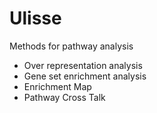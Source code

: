 # Ulisse
Methods for pathway analysis
- Over representation analysis
- Gene set enrichment analysis
- Enrichment Map
- Pathway Cross Talk
